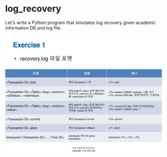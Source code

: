 # log_recovery

Let's write a Python program that simulates log recovery given academic information DB and log file.

<img src="selection.pdf" width="600">
